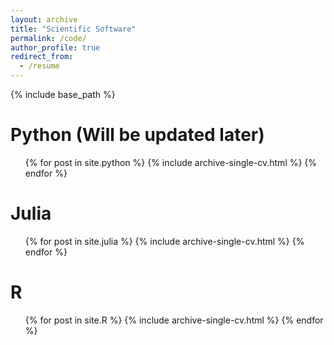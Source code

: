```yaml
---
layout: archive
title: "Scientific Software"
permalink: /code/
author_profile: true
redirect_from:
  - /resume
---
```


{% include base_path %}






Python (Will be updated later)
======
  <ul>{% for post in site.python %}
    {% include archive-single-cv.html %}
  {% endfor %}</ul>

Julia
======
  <ul>{% for post in site.julia %}
    {% include archive-single-cv.html %}
  {% endfor %}</ul>

R
======
  <ul>{% for post in site.R %}
    {% include archive-single-cv.html %}
  {% endfor %}</ul>
